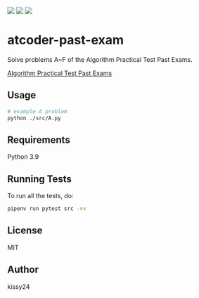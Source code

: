![](https://img.shields.io/github/pipenv/locked/python-version/kissy24/atcoder-past-exam)
![](https://img.shields.io/github/workflow/status/kissy24/atcoder-past-exam/test)
![](https://img.shields.io/github/license/kissy24/atcoder-past-exam)

# atcoder-past-exam

Solve problems A~F of the Algorithm Practical Test Past Exams.

[Algorithm Practical Test Past Exams](https://atcoder.jp/contests/past201912-open/tasks)


## Usage

```sh
# example A problem
python ./src/A.py
```

## Requirements

Python 3.9

## Running Tests

To run all the tests, do:

```sh
pipenv run pytest src -vv
```

## License

MIT

## Author

kissy24
